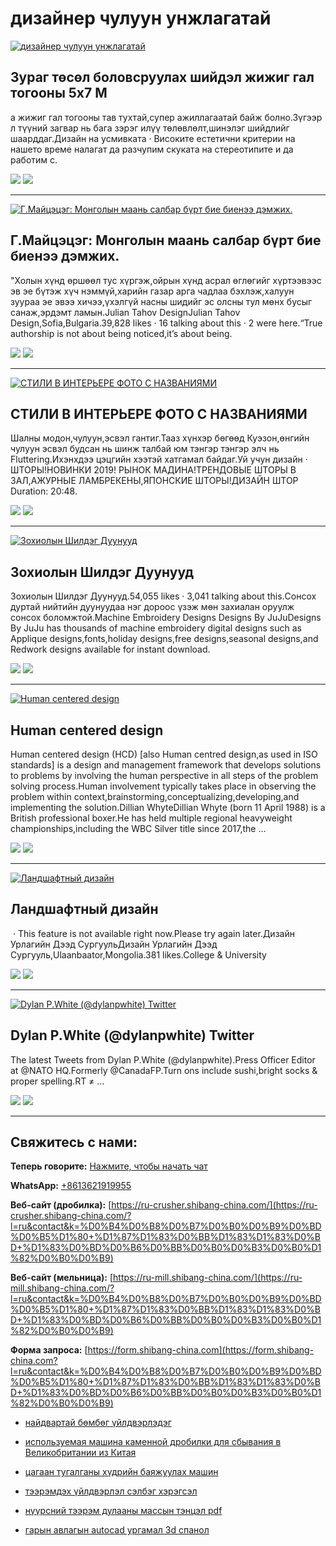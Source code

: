 # дизайнер чулуун унжлагатай

<a href="https://swt.shibang-china.com/?l=ru&img&k=%D0%B4%D0%B8%D0%B7%D0%B0%D0%B9%D0%BD%D0%B5%D1%80+%D1%87%D1%83%D0%BB%D1%83%D1%83%D0%BD+%D1%83%D0%BD%D0%B6%D0%BB%D0%B0%D0%B3%D0%B0%D1%82%D0%B0%D0%B9" target="_blank">![дизайнер чулуун унжлагатай](http://static.shibang-china.com/all-800x300/1287.jpg)</a>

## Зураг төсөл боловсруулах шийдэл жижиг гал тогооны 5x7 М
a жижиг гал тогооны тав тухтай,супер ажиллагаатай байж болно.Зүгээр л түүний загвар нь бага зэрэг илүү төлөвлөлт,шинэлэг шийдлийг шаарддаг.Дизайн на усмивката&nbsp;&#0183;&#32;Високите естетични критерии на нашето време налагат да разчупим скуката на стереотипите и да работим с.


<a href="https://whatsapp.shibangsoft.com/WhatsApp.php" target="_blank" title="WhatsApp">![](http://static.shibang-china.com/icon/whatsapp.png)</a> <a href="https://swt.shibang-china.com/?l=ru&icon&k=%D0%B4%D0%B8%D0%B7%D0%B0%D0%B9%D0%BD%D0%B5%D1%80+%D1%87%D1%83%D0%BB%D1%83%D1%83%D0%BD+%D1%83%D0%BD%D0%B6%D0%BB%D0%B0%D0%B3%D0%B0%D1%82%D0%B0%D0%B9" target="_blank">![](http://static.shibang-china.com/icon/chat-ru.png)</a>

---

<a href="https://swt.shibang-china.com/?l=ru&img&k=%D0%B4%D0%B8%D0%B7%D0%B0%D0%B9%D0%BD%D0%B5%D1%80+%D1%87%D1%83%D0%BB%D1%83%D1%83%D0%BD+%D1%83%D0%BD%D0%B6%D0%BB%D0%B0%D0%B3%D0%B0%D1%82%D0%B0%D0%B9" target="_blank">![Г.Майцэцэг: Монголын маань салбар бүрт бие биенээ дэмжих.](http://static.shibang-china.com/all-800x300/291.jpg)</a>

## Г.Майцэцэг: Монголын маань салбар бүрт бие биенээ дэмжих.
&quot;Холын хүнд өршөөл тус хүргэж,ойрын хүнд асрал өглөгийг хүртээвээс эв эе бүтэж хүч нэммүй,харийн газар арга чадлаа бэхлэж,халуун зуураа эе эвээ хичээ,үхэлгүй насны шидийг эс олсны тул мөнх бусыг санаж,эрдэмт ламын.Julian Tahov DesignJulian Tahov Design,Sofia,Bulgaria.39,828 likes &#183; 16 talking about this &#183; 2 were here.“True authorship is not about being noticed,it’s about being.


<a href="https://whatsapp.shibangsoft.com/WhatsApp.php" target="_blank" title="WhatsApp">![](http://static.shibang-china.com/icon/whatsapp.png)</a> <a href="https://swt.shibang-china.com/?l=ru&icon&k=%D0%B4%D0%B8%D0%B7%D0%B0%D0%B9%D0%BD%D0%B5%D1%80+%D1%87%D1%83%D0%BB%D1%83%D1%83%D0%BD+%D1%83%D0%BD%D0%B6%D0%BB%D0%B0%D0%B3%D0%B0%D1%82%D0%B0%D0%B9" target="_blank">![](http://static.shibang-china.com/icon/chat-ru.png)</a>

---

<a href="https://swt.shibang-china.com/?l=ru&img&k=%D0%B4%D0%B8%D0%B7%D0%B0%D0%B9%D0%BD%D0%B5%D1%80+%D1%87%D1%83%D0%BB%D1%83%D1%83%D0%BD+%D1%83%D0%BD%D0%B6%D0%BB%D0%B0%D0%B3%D0%B0%D1%82%D0%B0%D0%B9" target="_blank">![СТИЛИ В ИНТЕРЬЕРЕ ФОТО С НАЗВАНИЯМИ](http://static.shibang-china.com/all-800x300/1512.jpg)</a>

## СТИЛИ В ИНТЕРЬЕРЕ ФОТО С НАЗВАНИЯМИ
Шалны модон,чулуун,эсвэл гантиг.Тааз хүнхэр бөгөөд Куэзон,өнгийн чулуун эсвэл будсан нь шинж талбай юм тэнгэр тэнгэр элч нь Fluttering.Ихэнхдээ цэцгийн хээтэй хатгамал байдаг.Уй учун дизайн&nbsp;&#0183;&#32;ШТОРЫ!НОВИНКИ 2019! РЫНОК МАДИНА!ТРЕНДОВЫЕ ШТОРЫ В ЗАЛ,АЖУРНЫЕ ЛАМБРЕКЕНЫ,ЯПОНСКИЕ ШТОРЫ!ДИЗАЙН ШТОР Duration: 20:48.


<a href="https://whatsapp.shibangsoft.com/WhatsApp.php" target="_blank" title="WhatsApp">![](http://static.shibang-china.com/icon/whatsapp.png)</a> <a href="https://swt.shibang-china.com/?l=ru&icon&k=%D0%B4%D0%B8%D0%B7%D0%B0%D0%B9%D0%BD%D0%B5%D1%80+%D1%87%D1%83%D0%BB%D1%83%D1%83%D0%BD+%D1%83%D0%BD%D0%B6%D0%BB%D0%B0%D0%B3%D0%B0%D1%82%D0%B0%D0%B9" target="_blank">![](http://static.shibang-china.com/icon/chat-ru.png)</a>

---

<a href="https://swt.shibang-china.com/?l=ru&img&k=%D0%B4%D0%B8%D0%B7%D0%B0%D0%B9%D0%BD%D0%B5%D1%80+%D1%87%D1%83%D0%BB%D1%83%D1%83%D0%BD+%D1%83%D0%BD%D0%B6%D0%BB%D0%B0%D0%B3%D0%B0%D1%82%D0%B0%D0%B9" target="_blank">![Зохиолын Шилдэг Дуунууд](http://static.shibang-china.com/all-800x300/3.jpg)</a>

## Зохиолын Шилдэг Дуунууд
Зохиолын Шилдэг Дуунууд.54,055 likes &#183; 3,041 talking about this.Сонсох дуртай нийтийн дуунуудаа нэг дороос үзэж мөн захиалан оруулж сонсох боломжтой.Machine Embroidery Designs Designs By JuJuDesigns By JuJu has thousands of machine embroidery digital designs such as Applique designs,fonts,holiday designs,free designs,seasonal designs,and Redwork designs available for instant download.


<a href="https://whatsapp.shibangsoft.com/WhatsApp.php" target="_blank" title="WhatsApp">![](http://static.shibang-china.com/icon/whatsapp.png)</a> <a href="https://swt.shibang-china.com/?l=ru&icon&k=%D0%B4%D0%B8%D0%B7%D0%B0%D0%B9%D0%BD%D0%B5%D1%80+%D1%87%D1%83%D0%BB%D1%83%D1%83%D0%BD+%D1%83%D0%BD%D0%B6%D0%BB%D0%B0%D0%B3%D0%B0%D1%82%D0%B0%D0%B9" target="_blank">![](http://static.shibang-china.com/icon/chat-ru.png)</a>

---

<a href="https://swt.shibang-china.com/?l=ru&img&k=%D0%B4%D0%B8%D0%B7%D0%B0%D0%B9%D0%BD%D0%B5%D1%80+%D1%87%D1%83%D0%BB%D1%83%D1%83%D0%BD+%D1%83%D0%BD%D0%B6%D0%BB%D0%B0%D0%B3%D0%B0%D1%82%D0%B0%D0%B9" target="_blank">![Human centered design](http://static.shibang-china.com/all-800x300/645.jpg)</a>

## Human centered design
Human centered design (HCD) [also Human centred design,as used in ISO standards] is a design and management framework that develops solutions to problems by involving the human perspective in all steps of the problem solving process.Human involvement typically takes place in observing the problem within context,brainstorming,conceptualizing,developing,and implementing the solution.Dillian WhyteDillian Whyte (born 11 April 1988) is a British professional boxer.He has held multiple regional heavyweight championships,including the WBC Silver title since 2017,the …


<a href="https://whatsapp.shibangsoft.com/WhatsApp.php" target="_blank" title="WhatsApp">![](http://static.shibang-china.com/icon/whatsapp.png)</a> <a href="https://swt.shibang-china.com/?l=ru&icon&k=%D0%B4%D0%B8%D0%B7%D0%B0%D0%B9%D0%BD%D0%B5%D1%80+%D1%87%D1%83%D0%BB%D1%83%D1%83%D0%BD+%D1%83%D0%BD%D0%B6%D0%BB%D0%B0%D0%B3%D0%B0%D1%82%D0%B0%D0%B9" target="_blank">![](http://static.shibang-china.com/icon/chat-ru.png)</a>

---

<a href="https://swt.shibang-china.com/?l=ru&img&k=%D0%B4%D0%B8%D0%B7%D0%B0%D0%B9%D0%BD%D0%B5%D1%80+%D1%87%D1%83%D0%BB%D1%83%D1%83%D0%BD+%D1%83%D0%BD%D0%B6%D0%BB%D0%B0%D0%B3%D0%B0%D1%82%D0%B0%D0%B9" target="_blank">![Ландшафтный дизайн](http://static.shibang-china.com/all-800x300/990.jpg)</a>

## Ландшафтный дизайн
&nbsp;&#0183;&#32;This feature is not available right now.Please try again later.Дизайн Урлагийн Дээд СургуульДизайн Урлагийн Дээд Сургууль,Ulaanbaator,Mongolia.381 likes.College &amp; University


<a href="https://whatsapp.shibangsoft.com/WhatsApp.php" target="_blank" title="WhatsApp">![](http://static.shibang-china.com/icon/whatsapp.png)</a> <a href="https://swt.shibang-china.com/?l=ru&icon&k=%D0%B4%D0%B8%D0%B7%D0%B0%D0%B9%D0%BD%D0%B5%D1%80+%D1%87%D1%83%D0%BB%D1%83%D1%83%D0%BD+%D1%83%D0%BD%D0%B6%D0%BB%D0%B0%D0%B3%D0%B0%D1%82%D0%B0%D0%B9" target="_blank">![](http://static.shibang-china.com/icon/chat-ru.png)</a>

---

<a href="https://swt.shibang-china.com/?l=ru&img&k=%D0%B4%D0%B8%D0%B7%D0%B0%D0%B9%D0%BD%D0%B5%D1%80+%D1%87%D1%83%D0%BB%D1%83%D1%83%D0%BD+%D1%83%D0%BD%D0%B6%D0%BB%D0%B0%D0%B3%D0%B0%D1%82%D0%B0%D0%B9" target="_blank">![Dylan P.White (@dylanpwhite) Twitter](http://static.shibang-china.com/all-800x300/413.jpg)</a>

## Dylan P.White (@dylanpwhite) Twitter
The latest Tweets from Dylan P.White (@dylanpwhite).Press Officer Editor at @NATO HQ.Formerly @CanadaFP.Turn ons include sushi,bright socks &amp; proper spelling.RT ≠ …

<a href="https://whatsapp.shibangsoft.com/WhatsApp.php" target="_blank" title="WhatsApp">![](http://static.shibang-china.com/icon/whatsapp.png)</a> <a href="https://swt.shibang-china.com/?l=ru&icon&k=%D0%B4%D0%B8%D0%B7%D0%B0%D0%B9%D0%BD%D0%B5%D1%80+%D1%87%D1%83%D0%BB%D1%83%D1%83%D0%BD+%D1%83%D0%BD%D0%B6%D0%BB%D0%B0%D0%B3%D0%B0%D1%82%D0%B0%D0%B9" target="_blank">![](http://static.shibang-china.com/icon/chat-ru.png)</a>

---
## Свяжитесь с нами:

**Теперь говорите:** [Нажмите, чтобы начать чат](https://swt.shibang-china.com?l=ru&contact&k=%D0%B4%D0%B8%D0%B7%D0%B0%D0%B9%D0%BD%D0%B5%D1%80+%D1%87%D1%83%D0%BB%D1%83%D1%83%D0%BD+%D1%83%D0%BD%D0%B6%D0%BB%D0%B0%D0%B3%D0%B0%D1%82%D0%B0%D0%B9)

**WhatsApp:**  [+8613621919955](https://whatsapp.shibangsoft.com/WhatsApp.php)

**Веб-сайт (дробилка):** [https://ru-crusher.shibang-china.com/](https://ru-crusher.shibang-china.com/?l=ru&contact&k=%D0%B4%D0%B8%D0%B7%D0%B0%D0%B9%D0%BD%D0%B5%D1%80+%D1%87%D1%83%D0%BB%D1%83%D1%83%D0%BD+%D1%83%D0%BD%D0%B6%D0%BB%D0%B0%D0%B3%D0%B0%D1%82%D0%B0%D0%B9)

**Веб-сайт (мельница):** [https://ru-mill.shibang-china.com/](https://ru-mill.shibang-china.com/?l=ru&contact&k=%D0%B4%D0%B8%D0%B7%D0%B0%D0%B9%D0%BD%D0%B5%D1%80+%D1%87%D1%83%D0%BB%D1%83%D1%83%D0%BD+%D1%83%D0%BD%D0%B6%D0%BB%D0%B0%D0%B3%D0%B0%D1%82%D0%B0%D0%B9)

**Форма запроса:** [https://form.shibang-china.com](https://form.shibang-china.com?l=ru&contact&k=%D0%B4%D0%B8%D0%B7%D0%B0%D0%B9%D0%BD%D0%B5%D1%80+%D1%87%D1%83%D0%BB%D1%83%D1%83%D0%BD+%D1%83%D0%BD%D0%B6%D0%BB%D0%B0%D0%B3%D0%B0%D1%82%D0%B0%D0%B9)

* [найдвартай бөмбөг үйлдвэрлэдэг](../129/%D0%BD%D0%B0%D0%B9%D0%B4%D0%B2%D0%B0%D1%80%D1%82%D0%B0%D0%B9%20%D0%B1%D3%A9%D0%BC%D0%B1%D3%A9%D0%B3%20%D2%AF%D0%B9%D0%BB%D0%B4%D0%B2%D1%8D%D1%80%D0%BB%D1%8D%D0%B4%D1%8D%D0%B3.md)

* [используемая машина каменной дробилки для сбывания в Великобритании из Китая](../126/%D0%B8%D1%81%D0%BF%D0%BE%D0%BB%D1%8C%D0%B7%D1%83%D0%B5%D0%BC%D0%B0%D1%8F%20%D0%BC%D0%B0%D1%88%D0%B8%D0%BD%D0%B0%20%D0%BA%D0%B0%D0%BC%D0%B5%D0%BD%D0%BD%D0%BE%D0%B9%20%D0%B4%D1%80%D0%BE%D0%B1%D0%B8%D0%BB%D0%BA%D0%B8%20%D0%B4%D0%BB%D1%8F%20%D1%81%D0%B1%D1%8B%D0%B2%D0%B0%D0%BD%D0%B8%D1%8F%20%D0%B2%20%D0%92%D0%B5%D0%BB%D0%B8%D0%BA%D0%BE%D0%B1%D1%80%D0%B8%D1%82%D0%B0%D0%BD%D0%B8%D0%B8%20%D0%B8%D0%B7%20%D0%9A%D0%B8%D1%82%D0%B0%D1%8F.md)

* [цагаан тугалганы хүдрийн баяжуулах машин](../127/%D1%86%D0%B0%D0%B3%D0%B0%D0%B0%D0%BD%20%D1%82%D1%83%D0%B3%D0%B0%D0%BB%D0%B3%D0%B0%D0%BD%D1%8B%20%D1%85%D2%AF%D0%B4%D1%80%D0%B8%D0%B9%D0%BD%20%D0%B1%D0%B0%D1%8F%D0%B6%D1%83%D1%83%D0%BB%D0%B0%D1%85%20%D0%BC%D0%B0%D1%88%D0%B8%D0%BD.md)

* [тээрэмдэх үйлдвэрлэл сэлбэг хэрэгсэл](../129/%D1%82%D1%8D%D1%8D%D1%80%D1%8D%D0%BC%D0%B4%D1%8D%D1%85%20%D2%AF%D0%B9%D0%BB%D0%B4%D0%B2%D1%8D%D1%80%D0%BB%D1%8D%D0%BB%20%D1%81%D1%8D%D0%BB%D0%B1%D1%8D%D0%B3%20%D1%85%D1%8D%D1%80%D1%8D%D0%B3%D1%81%D1%8D%D0%BB.md)

* [нүүрсний тээрэм дулааны массын тэнцэл pdf](../127/%D0%BD%D2%AF%D2%AF%D1%80%D1%81%D0%BD%D0%B8%D0%B9%20%D1%82%D1%8D%D1%8D%D1%80%D1%8D%D0%BC%20%D0%B4%D1%83%D0%BB%D0%B0%D0%B0%D0%BD%D1%8B%20%D0%BC%D0%B0%D1%81%D1%81%D1%8B%D0%BD%20%D1%82%D1%8D%D0%BD%D1%86%D1%8D%D0%BB%20pdf.md)

* [гарын авлагын autocad ургамал 3d спанол](../127/%D0%B3%D0%B0%D1%80%D1%8B%D0%BD%20%D0%B0%D0%B2%D0%BB%D0%B0%D0%B3%D1%8B%D0%BD%20autocad%20%D1%83%D1%80%D0%B3%D0%B0%D0%BC%D0%B0%D0%BB%203d%20%D1%81%D0%BF%D0%B0%D0%BD%D0%BE%D0%BB.md)
